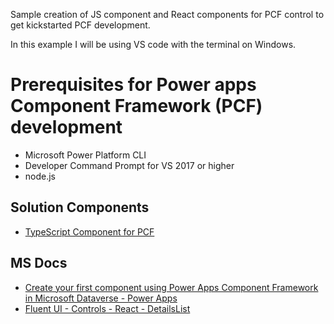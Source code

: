 Sample creation of JS component and React components for PCF control to get kickstarted PCF development.

In this example I will be using VS code with the terminal on Windows.

# Prerequisites for Power apps Component Framework (PCF) development

*   Microsoft Power Platform CLI 
*   Developer Command Prompt for VS 2017 or higher 
*   node.js

## Solution Components

*   [TypeScript Component for PCF](https://github.com/jmarti705/pcf-solution-example/wiki/Power-apps-Component-Framework-(PCF)-development)

## MS Docs

*   [Create your first component using Power Apps Component Framework in Microsoft Dataverse - Power Apps](https://learn.microsoft.com/en-us/power-apps/developer/component-framework/implementing-controls-using-typescript)
*   [Fluent UI - Controls - React - DetailsList](https://developer.microsoft.com/en-us/fluentui#/controls/web/detailslist)

